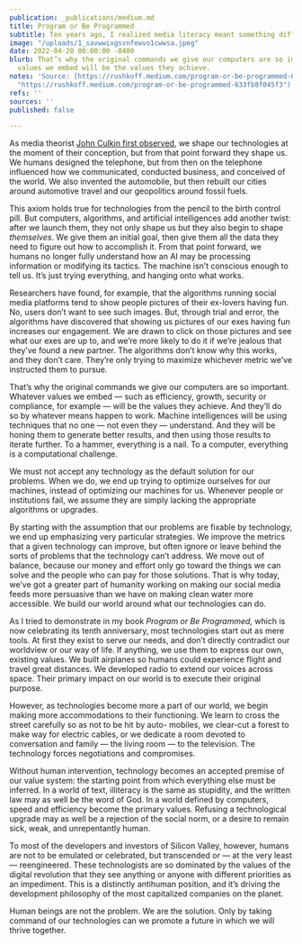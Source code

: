 ```yaml
---
publication: _publications/medium.md
title: Program or Be Programmed
subtitle: Ten years ago, I realized media literacy meant something different
image: "/uploads/1_savwwixgsvnfewvo1cwwsa.jpeg"
date: 2022-04-20 00:00:00 -0400
blurb: That’s why the original commands we give our computers are so important. Whatever
  values we embed will be the values they achieve.
notes: 'Source: [https://rushkoff.medium.com/program-or-be-programmed-633fb8f045f3](https://rushkoff.medium.com/program-or-be-programmed-633fb8f045f3
  "https://rushkoff.medium.com/program-or-be-programmed-633fb8f045f3")'
refs: ''
sources: ''
published: false

---
```

As media theorist [John Culkin first observed](http://www.medialit.org/reading-room/john-culkin-sj-man-who-invented-media-literacy-1928-1993), we shape our technologies at the moment of their conception, but from that point forward they shape us. We humans designed the telephone, but from then on the telephone influenced how we communicated, conducted business, and conceived of the world. We also invented the automobile, but then rebuilt our cities around automotive travel and our geopolitics around fossil fuels.

This axiom holds true for technologies from the pencil to the birth control pill. But computers, algorithms, and artificial intelligences add another twist: after we launch them, they not only shape us but they also begin to shape _themselves_. We give them an initial goal, then give them all the data they need to figure out how to accomplish it. From that point forward, we humans no longer fully understand how an AI may be processing information or modifying its tactics. The machine isn’t conscious enough to tell us. It’s just trying everything, and hanging onto what works.

Researchers have found, for example, that the algorithms running social media platforms tend to show people pictures of their ex-lovers having fun. No, users don’t want to see such images. But, through trial and error, the algorithms have discovered that showing us pictures of our exes having fun increases our engagement. We are drawn to click on those pictures and see what our exes are up to, and we’re more likely to do it if we’re jealous that they’ve found a new partner. The algorithms don’t know why this works, and they don’t care. They’re only trying to maximize whichever metric we’ve instructed them to pursue.

That’s why the original commands we give our computers are so important. Whatever values we embed — such as efficiency, growth, security or compliance, for example — will be the values they achieve. And they’ll do so by whatever means happen to work. Machine intelligences will be using techniques that no one — not even they — understand. And they will be honing them to generate better results, and then using those results to iterate further. To a hammer, everything is a nail. To a computer, everything is a computational challenge.

We must not accept any technology as the default solution for our problems. When we do, we end up trying to optimize ourselves for our machines, instead of optimizing our machines for us. Whenever people or institutions fail, we assume they are simply lacking the appropriate algorithms or upgrades.

By starting with the assumption that our problems are fixable by technology, we end up emphasizing very particular strategies. We improve the metrics that a given technology can improve, but often ignore or leave behind the sorts of problems that the technology can’t address. We move out of balance, because our money and effort only go toward the things we can solve and the people who can pay for those solutions. That is why today, we’ve got a greater part of humanity working on making our social media feeds more persuasive than we have on making clean water more accessible. We build our world around what our technologies can do.

As I tried to demonstrate in my book _Program or Be Programmed,_ which is now celebrating its tenth anniversary, most technologies start out as mere tools. At first they exist to serve our needs, and don’t directly contradict our worldview or our way of life. If anything, we use them to express our own, existing values. We built airplanes so humans could experience flight and travel great distances. We developed radio to extend our voices across space. Their primary impact on our world is to execute their original purpose.

However, as technologies become more a part of our world, we begin making more accommodations to their functioning. We learn to cross the street carefully so as not to be hit by auto- mobiles, we clear-cut a forest to make way for electric cables, or we dedicate a room devoted to conversation and family — the living room — to the television. The technology forces negotiations and compromises.

Without human intervention, technology becomes an accepted premise of our value system: the starting point from which everything else must be inferred. In a world of text, illiteracy is the same as stupidity, and the written law may as well be the word of God. In a world defined by computers, speed and efficiency become the primary values. Refusing a technological upgrade may as well be a rejection of the social norm, or a desire to remain sick, weak, and unrepentantly human.

To most of the developers and investors of Silicon Valley, however, humans are not to be emulated or celebrated, but transcended or — at the very least — reengineered. These technologists are so dominated by the values of the digital revolution that they see anything or anyone with different priorities as an impediment. This is a distinctly antihuman position, and it’s driving the development philosophy of the most capitalized companies on the planet.

Human beings are not the problem. We are the solution. Only by taking command of our technologies can we promote a future in which we will thrive together.